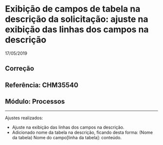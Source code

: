 # Exibição de campos de tabela na descrição da solicitação: ajuste na exibição das linhas dos campos na descrição
17/05/2019
## Correção
## Referência: CHM35540
## Módulo: Processos
***

Ajustes realizados: <br>
- Ajuste na exibição das linhas dos campos na descrição. <br>
- Adicionado nome da tabela na descrição, ficando desta forma: (Nome da tabela) Nome do campo[linha da tabela]: conteúdo. <br>